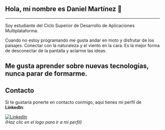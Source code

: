 ## Hola, mi nombre es Daniel Martínez 👋  
---
Soy estudiante del Ciclo Superior de Desarrollo de Aplicaciones Multiplataforma.

Cuando no estoy programando me gusta andar en moto y disfrutar de los paisajes.
Conectar con la naturaleza y el viento en la cara. Es la mejor forma de desconectar de la pantalla y aclarme las ideas.

Me gusta aprender sobre nuevas tecnologías, nunca parar de formarme.
---
## Contacto

Si te gustaría ponerte en contacto conmigo, aquí tienes mi perfil de **LinkedIn**:

[![LinkedIn](https://upload.wikimedia.org/wikipedia/commons/0/01/LinkedIn_Logo_2013.svg)](https://www.linkedin.com/in/jdanielmartinezm/)  
*(Haz clic en el logo para ir a mi perfil)*

<!--
**xdghostbx/xdghostbx** is a ✨ _special_ ✨ repository because its `README.md` (this file) appears on your GitHub profile.

Here are some ideas to get you started:

- 🔭 I’m currently working on ...
- 🌱 I’m currently learning ...
- 👯 I’m looking to collaborate on ...
- 🤔 I’m looking for help with ...
- 💬 Ask me about ...
- 📫 How to reach me: ...
- 😄 Pronouns: ...
- ⚡ Fun fact: ...
-->
